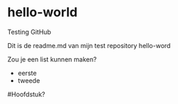 # hello-world
Testing GitHub

Dit is de readme.md van mijn test repository hello-word

Zou je een list kunnen maken?

- eerste 
- tweede

#Hoofdstuk?
